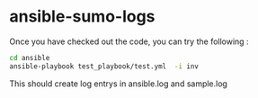 # ansible-sumo-logs

 Once you have checked out the code, you can try the following :

 ```bash
cd ansible
ansible-playbook test_playbook/test.yml  -i inv
```

This should create log entrys in ansible.log and sample.log
